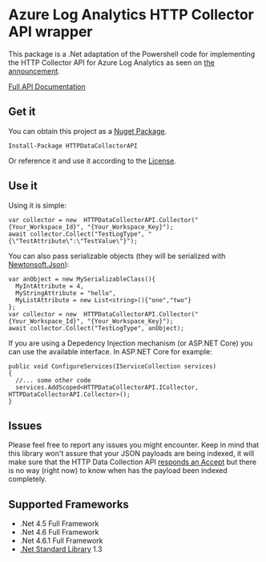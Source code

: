 # Azure Log Analytics HTTP Collector API wrapper

This package is a .Net adaptation of the Powershell code for implementing the HTTP Collector API for Azure Log Analytics as seen on [the announcement](https://blogs.technet.microsoft.com/msoms/2016/08/30/http-data-collector-api-send-us-data-from-space-or-anywhere/).

[Full API Documentation](https://azure.microsoft.com/documentation/articles/log-analytics-data-collector-api/)

## Get it

You can obtain this project as a [Nuget Package](https://www.nuget.org/packages/HTTPDataCollectorAPI). 

    Install-Package HTTPDataCollectorAPI

Or reference it and use it according to the [License](./LICENSE).

## Use it

Using it is simple:

    var collector = new  HTTPDataCollectorAPI.Collector("{Your_Workspace_Id}", "{Your_Workspace_Key}");
    await collector.Collect("TestLogType", "{\"TestAttribute\":\"TestValue\"}");

You can also pass serializable objects (they will be serialized with [Newtonsoft.Json](https://www.nuget.org/packages/Newtonsoft.Json)):

    var anObject = new MySerializableClass(){
      MyIntAttribute = 4,
      MyStringAttribute = "hello",
      MyListAttribute = new List<string>(){"one","two"}
    };
    var collector = new  HTTPDataCollectorAPI.Collector("{Your_Workspace_Id}", "{Your_Workspace_Key}");
    await collector.Collect("TestLogType", anObject);

If you are using a Depedency Injection mechanism (or ASP.NET Core) you can use the available interface. In ASP.NET Core for example:

    public void ConfigureServices(IServiceCollection services)
    {
      //... some other code
      services.AddScoped<HTTPDataCollectorAPI.ICollector, HTTPDataCollectorAPI.Collector>();
    }
    
## Issues

Please feel free to report any issues you might encounter. Keep in mind that this library won't assure that your JSON payloads are being indexed, it will make sure that the HTTP Data Collection API [responds an Accept](https://azure.microsoft.com/en-us/documentation/articles/log-analytics-data-collector-api/#return-codes) but there is no way (right now) to know when has the payload been indexed completely. 

## Supported Frameworks

* .Net 4.5 Full Framework
* .Net 4.6 Full Framework
* .Net 4.6.1 Full Framework
* [.Net Standard Library](https://docs.microsoft.com/en-us/dotnet/articles/standard/library) 1.3
